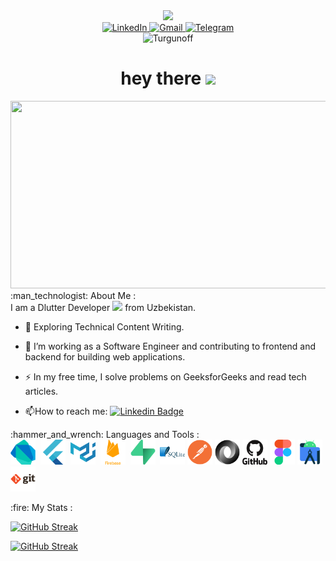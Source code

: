 <div id="header" align="center">
  <img src="https://media.giphy.com/media/M9gbBd9nbDrOTu1Mqx/giphy.gif" width="100"/>
  <div id="badges" align="center">
  <a href="https://www.linkedin.com/in/turgunoff">
    <img src="https://img.shields.io/badge/LinkedIn-blue?style=plastic&logo=linkedin&logoColor=white" alt="LinkedIn"/>
  </a>
  <a href="mailto:eldorturgunov777@gmail.com">
    <img src="https://img.shields.io/badge/Gmail-red?style=plastic&logo=gmail&logoColor=white" alt="Gmail"/>
  </a>
  <a href="https://t.me/e_turgunoff">
    <img src="https://img.shields.io/badge/Telegram-blue?style=plastic&logo=telegram&logoColor=white" alt="Telegram"/>
  </a>
</div>
</div>
<div id="badges" align="center">
  <img src="https://komarev.com/ghpvc/?username=Turgunoff&style=plastic&color=blue" alt="Turgunoff"/>
</div>
<div id="badges" align="center">
  <h1>
  hey there
  <img src="https://media.giphy.com/media/hvRJCLFzcasrR4ia7z/giphy.gif" width="30px"/>
</h1>
</div>
<div align="center">
  <img src="https://media.giphy.com/media/dWesBcTLavkZuG35MI/giphy.gif" width="600" height="300"/>
</div>
<div>
  :man_technologist: About Me :
</div>
<div>
  I am a Dlutter Developer <img src="https://media.giphy.com/media/WUlplcMpOCEmTGBtBW/giphy.gif" width="30"> from Uzbekistan.
</div>
<div>

- :seedling: Exploring Technical Content Writing.

- :telescope: I’m working as a Software Engineer and contributing to frontend and backend for building web applications.

- :zap: In my free time, I solve problems on GeeksforGeeks and read tech articles.

- :mailbox:How to reach me: [![Linkedin Badge](https://img.shields.io/badge/-Eldor-blue?style=flat&logo=Linkedin&logoColor=white)](https://www.linkedin.com/in/turgunoff)
</div>
<div>
  <p></p>
:hammer_and_wrench: Languages and Tools :
</div>
<div>
  <img src="https://github.com/devicons/devicon/blob/master/icons/dart/dart-original.svg" title="Dart" alt="Dart" width="40" height="40"/>&nbsp;
  <img src="https://github.com/devicons/devicon/blob/master/icons/flutter/flutter-original.svg" title="Flutter" alt="Flutter" width="40" height="40"/>&nbsp;
  <img src="https://github.com/devicons/devicon/blob/master/icons/materialui/materialui-original.svg" title="Material UI" alt="Material UI" width="40" height="40"/>&nbsp;
  <img src="https://github.com/devicons/devicon/blob/master/icons/firebase/firebase-plain-wordmark.svg" title="Firebase" alt="Firebase" width="40" height="40"/>&nbsp;
  <img src="https://github.com/devicons/devicon/blob/master/icons/supabase/supabase-original.svg" title="Supabase" alt="Supabase" width="40" height="40"/>&nbsp;
  <img src="https://github.com/devicons/devicon/blob/master/icons/sqlite/sqlite-original-wordmark.svg" title="SQlite" alt="SQlite" width="40" height="40"/>
  <img src="https://github.com/devicons/devicon/blob/master/icons/postman/postman-original.svg" title="Postman" alt="Postman" width="40" height="40"/>
  <img src="https://github.com/devicons/devicon/blob/master/icons/json/json-original.svg" title="Json" alt="Json" width="40" height="40"/>
  <img src="https://github.com/devicons/devicon/blob/master/icons/github/github-original-wordmark.svg" title="Github" alt="Github" width="40" height="40"/>
  <img src="https://github.com/devicons/devicon/blob/master/icons/figma/figma-original.svg" title="Figma" alt="Figma" width="40" height="40"/>
  <img src="https://github.com/devicons/devicon/blob/master/icons/androidstudio/androidstudio-original.svg" title="Android Studio" alt="Android Studio" width="40" height="40"/>
  <img src="https://github.com/devicons/devicon/blob/master/icons/git/git-original-wordmark.svg" title="Git" **alt="Git" width="40" height="40"/>
</div>
<div>
  <p></p>
  :fire: My Stats :
</div>
<div>
  <p></p>
<a href="#"><img src="http://github-readme-streak-stats.herokuapp.com?user=Turgunoff&theme=dark" alt="GitHub Streak" /></a>
</div>
<div>
<p></p>
<a href="#"><img src="https://github-readme-stats.vercel.app/api/top-langs/?username=Turgunoff&layout=compact&theme=vision-friendly-dark" alt="GitHub Streak" /></a>
</div>
